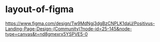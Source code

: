# layout-of-figma

https://www.figma.com/design/Tw9MdNgj3dgBzCNPLK1daU/Positivus-Landing-Page-Design-(Community)?node-id=25-145&node-type=canvas&t=nd8gmexrx5YSPVE5-0
